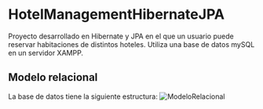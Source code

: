 # HotelManagementHibernateJPA
Proyecto desarrollado en Hibernate y JPA en el que un usuario puede reservar habitaciones de distintos hoteles. Utiliza una base de datos mySQL en un servidor XAMPP.


## Modelo relacional
La base de datos tiene la siguiente estructura:
![ModeloRelacional](https://user-images.githubusercontent.com/59253125/153089375-c36e163b-e943-4f28-b513-0034ed4199d6.png)
